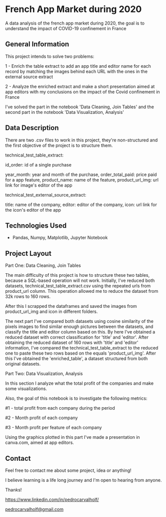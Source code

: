 # French App Market during 2020

A data analysis of the french app market during 2020, the goal is to understand the impact of COVID-19 confinement in France
## General Information
  This project intends to solve two problems:
  
  1 - Enrich the table extract to add an app title and editor name for each record by matching the images behind each URL with the ones in the external source extract
  
  2 - Analyze the enriched extract and make a short presentation aimed at app editors with my conclusions on the impact of the Covid confinement in France
  
  I've solved the part in the notebook 'Data Cleaning, Join Tables' and the second part in the notebook 'Data Visualization, Analysis'
  
## Data Description
  There are two .csv files to work in this project, they're non-structured and the first objective of the project is to structure them.
  
  technical_test_table_extract: 
  
  id_order: id of a single purchase
  
  year_month: year and month of the purchase,
  order_total_paid: price paid for a app feature,
  product_name: name of the feature,
  product_url_img: url link for image's editor of the app
  
  technical_test_external_source_extract:
  
  title: name of the company,
  editor: editor of the company,
  icon: url link for the icon's editor of the app
  
 ## Technologies Used
 
- Pandas, Numpy, Matplotlib, Jupyter Notebook

 ## Project Layout
 
 Part One: Data Cleaning, Join Tables
 
 The main difficulty of this project is how to structure these two tables, because a SQL-based operation will not work.
 Initially, I've reduced both datasets, technical_test_table_extract.csv using the repeated urls from product_url column. This operation allowed me to reduce the dataset from 32k rows to 160 rows. 
 
 After this I scrapped the dataframes and saved the images from product_url_img and icon in different folders. 
 
 The next part I've compared both datasets using cosine similarity of the pixels images to find similar enough pictures between the datasets, and classify the title and editor column based on this. 
 By here I've obtained a reduced dataset with correct classification for 'title' and 'editor'.
 After obtaining the reduced dataset of 160 rows with 'title' and 'editor' information, I've compared the technical_test_table_extract to the reduced one to paste these two rows based on the equals 'product_url_img'. After this I've obtained the 'enriched_table', a dataset structured from both original datasets.
 
 Part Two: Data Visualization, Analysis
 
 In this section I analyze what the total profit of the companies and make some visualizations.
 
 Also, the goal of this notebook is to investigate the following metrics:

#1 - total profit from each company during the period

#2 - Month profit of each company

#3 - Month profit per feature of each company

Using the graphics plotted in this part I've made a presentation in canva.com, aimed at app editors.

## Contact

Feel free to contact me about some project, idea or anything! 

I believe learning is a life long journey and I'm open to hearing from anyone.

Thanks!

https://www.linkedin.com/in/pedrocarvalholf/

pedrocarvalholf@gmail.com

 
